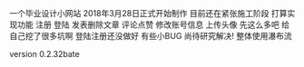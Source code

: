 一个毕业设计小网站
2018年3月28日正式开始制作
目前还在紧张施工阶段
打算实现功能 注册 登陆 发表删除文章 评论点赞 修改账号信息 上传头像
先这么多吧 给自己挖了很多坑啊
登陆注册还没做好 有些小BUG 尚待研究解决!
整体使用瀑布流

version 0.2.32bate
